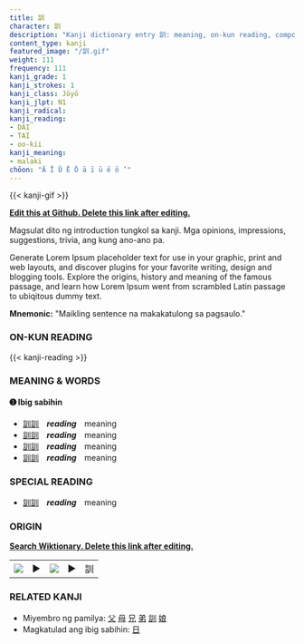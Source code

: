 ```yaml
---
title: 訓
character: 訓
description: "Kanji dictionary entry 訓: meaning, on-kun reading, compounds, origin, related kanji"
content_type: kanji
featured_image: "/訓.gif"
weight: 111
frequency: 111
kanji_grade: 1
kanji_strokes: 1
kanji_class: Jōyō
kanji_jlpt: N1
kanji_radical: 
kanji_reading: 
- DAI
- TAI
- oo-kii
kanji_meaning:
- malaki
chōon: "Ā Ī Ū Ē Ō ā ī ū ē ō ’"
---
```

[//]: # (Don't edit the line below. Kanji animated GIF code is automatically generated.)
{{< kanji-gif >}}

[//]: # (Edit below this line.)

**[Edit this at Github. Delete this link after editing.](https://github.com/tim0g/tim/tree/main/content/kanji/訓/index.md)**

Magsulat dito ng introduction tungkol sa kanji. Mga opinions, impressions, suggestions, trivia, ang kung ano-ano pa.

Generate Lorem Ipsum placeholder text for use in your graphic, print and web layouts, and discover plugins for your favorite writing, design and blogging tools. Explore the origins, history and meaning of the famous passage, and learn how Lorem Ipsum went from scrambled Latin passage to ubiqitous dummy text.
 
**Mnemonic:** "Maikling sentence na makakatulong sa pagsaulo."

### ON-KUN READING

[//]: # (Don't edit the line below. ON-KUN READING code is automatically generated.)
{{< kanji-reading >}}

### MEANING & WORDS

#### ➊ **Ibig sabihin**
  - [訓](../訓)[訓](../訓)　***reading***　meaning
  - [訓](../訓)[訓](../訓)　***reading***　meaning
  - [訓](../訓)[訓](../訓)　***reading***　meaning
  - [訓](../訓)[訓](../訓)　***reading***　meaning

### SPECIAL READING
  - [訓](../訓)[訓](../訓)　***reading***　meaning

### ORIGIN

**[Search Wiktionary. Delete this link after editing.](https://wiktionary.org/wiki/訓)**
<table class="kanji-table"><tr><td>
<img src="60px-訓-bronze.svg.png">
</td><td>▶</td><td>
<img src="60px-訓-oracle.svg.png">
</td><td>▶</td>
<td class="kanji-origin">訓</td>
</tr></table>

### RELATED KANJI
- Miyembro ng pamilya: [父](../父) [母](../母) [兄](../兄) [弟](../弟) [訓](../訓) [娘](../娘)
- Magkatulad ang ibig sabihin: [日](../日)

